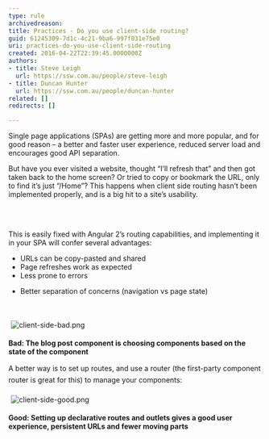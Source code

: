 ```yaml
---
type: rule
archivedreason: 
title: Practices - Do you use client-side routing?
guid: 61245309-7d1c-4c21-9ba6-997f031e75e0
uri: practices-do-you-use-client-side-routing
created: 2016-04-22T22:39:45.0000000Z
authors:
- title: Steve Leigh
  url: https://ssw.com.au/people/steve-leigh
- title: Duncan Hunter
  url: https://ssw.com.au/people/duncan-hunter
related: []
redirects: []

---
```



<p class="p1">Single page applications (SPAs) are getting more and more popular, and for good reason – a better and faster user experience, reduced server load and encourages good API separation.​</p><p class="p1">But have you ever visited a website, thought “I’ll refresh that” and then got taken back to the home screen? Or tried to copy or bookmark the URL, only to find it’s just “/Home”? This happens when client side routing hasn’t been implemented&#160;properly,&#160;and is a big hit to a site’s usability.</p>
<br><excerpt class='endintro'></excerpt><br>
<p class="p1">This is easily fixed with Angular 2’s routing capabilities, and implementing it in your SPA will confer several advantages&#58;</p><ul class="ul1"><li class="li1">URLs can be copy-pasted and shared</li><li class="li1">Page refreshes work as expected</li><li class="li1">Less prone to errors</li></ul><ul class="ul1"><li class="li1">Better separation of concerns (navigation vs page state)&#160;</li></ul><p class="p2"><br></p><p class="p2"><img src="/PublishingImages/client-side-bad.png" alt="client-side-bad.png" style="margin&#58;5px;" /><br></p><p class="p1"><strong>Bad&#58; The blog post component is choosing components based on the state of the component</strong></p><p class="p2"><span style="line-height&#58;1.6;">A better way is to set up routes, and use a router (the first-party component router is great for this) to manage your components&#58;&#160;</span><br></p><p class="p2"><img src="/PublishingImages/client-side-good.png" alt="client-side-good.png" style="margin&#58;5px;" /><br></p><p class="p1"><strong>Good&#58; Setting up declarative routes and outlets gives a good user experience, persistent URLs and fewer moving parts </strong></p>


